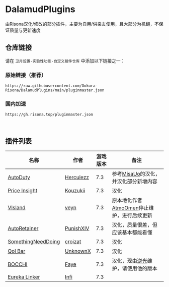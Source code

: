 # DalamudPlugins
由Risona汉化/修改的部分插件，主要为自用/供亲友使用，且大部分为机翻，不保证质量与更新速度

## 仓库链接
请在 `卫月设置-实验性功能-自定义插件仓库` 中添加以下链接之一：

### 原始链接（推荐）
```
https://raw.githubusercontent.com/Ookura-Risona/DalamudPlugins/main/pluginmaster.json
```
### 国内加速
```
https://gh.risona.top/pluginmaster.json
```

<br>

## 插件列表

| 名称      | 作者      | 游戏版本 | 备注 |
|----------|----------|----------|----------|
| [AutoDuty](https://github.com/Ookura-Risona/AutoDuty) | [Herculezz](https://github.com/Herculezz55) | 7.3 | 参考[MisaUo](https://github.com/MisaUo)的汉化，并汉化部分新增内容 |
| [Price Insight](https://github.com/Ookura-Risona/ffxiv-priceinsight) | [Kouzukii](https://github.com/Kouzukii) | 7.3 | 汉化 |
| [VIsland](https://github.com/Ookura-Risona/ffxiv_visland-cn) | [veyn](https://github.com/awgil) | 7.3 | 原本地化作者[AtmoOmen](https://github.com/AtmoOmen)停止维护，进行后续更新 |
| [AutoRetainer](https://github.com/Ookura-Risona/AutoRetainer) | [PunishXIV](https://github.com/PunishXIV) | 7.3 | 汉化，质量很差，但应该基本都能看懂 |
| [SomethingNeedDoing](https://github.com/Ookura-Risona/SomethingNeedDoing) | [croizat](https://github.com/Jaksuhn) | 7.3 | 汉化 |
| [Qol Bar](https://github.com/Ookura-Risona/QoLBar) | [UnknownX](https://github.com/UnknownX7) | 7.3 | 汉化 |
| [BOCCHI](https://github.com/Ookura-Risona/OccultCrescentHelper) | [Faye](https://github.com/OhKannaDuh) | 7.3 | 汉化，现由[逆光](https://github.com/NiGuangOwO)维护，请使用他的版本 |
| [Eureka Linker](https://github.com/Ookura-Risona/EurekaTrackerAutoPopper) | [Infi](https://github.com/Infiziert90) | 7.3 |  |
